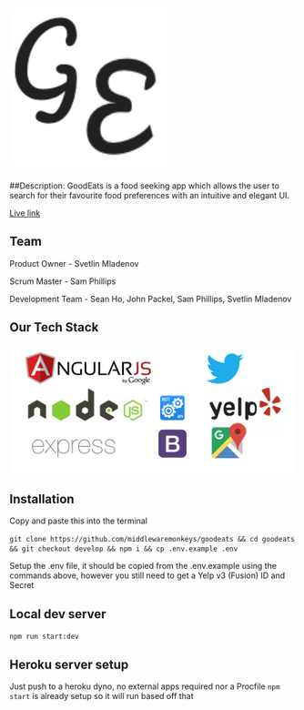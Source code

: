 # ![GoodEats](/client/assets/goodEatsthumbnail.png)

##Description: 
GoodEats is a food seeking app which allows the user to search for their favourite food preferences with an intuitive and elegant UI.

[Live link](https://goodeats-dev.herokuapp.com/)

## Team
Product Owner - Svetlin Mladenov

Scrum Master - Sam Phillips

Development Team - Sean Ho, John Packel, Sam Phillips, Svetlin Mladenov 

## Our Tech Stack

!['tech stack'](/client/assets/tech_stack.png)

## Installation
Copy and paste this into the terminal

`git clone https://github.com/middlewaremonkeys/goodeats && cd goodeats && git checkout develop && npm i && cp .env.example .env`

Setup the .env file, it should be copied from the .env.example using the commands above, however you still need to get a Yelp v3 (Fusion) ID and Secret

## Local dev server
`npm run start:dev`


## Heroku server setup
Just push to a heroku dyno, no external apps required nor a Procfile
`npm start` is already setup so it will run based off that
